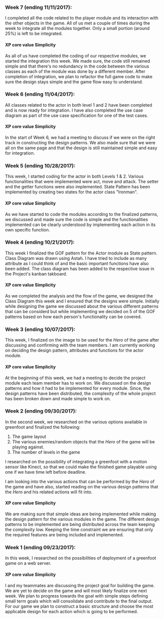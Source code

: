 ### Week 7 (ending 11/11/2017):

I completed all the code related to the player module and its interaction with the other objects in the game. All of us met a couple of times during the week to integrate all the modules together. Only a small portion (around 25%) is left to be integrated.

#### XP core value Simplicity

As all of us have completed the coding of our respective modules, we started the integration this week. We made sure, the code still remained simple and that there's no redundancy in the code between the various classes as each of the module was done by a different member. After completion of integration, we plan to refactor the full game code to make sure the design stays simple and the game flow easy to understand.

### Week 6 (ending 11/04/2017):

All classes related to the actor in both level 1 and 2 have been completed and is now ready for integration. I have also completed the use case diagram as part of the use case specification for one of the test cases.

#### XP core value Simplicity

In the start of Week 6, we had a meeting to discuss if we were on the right track in constructing the design patterns. We also made sure that we were all on the same page and that the design is still maintained simple and easy for integration.

### Week 5 (ending 10/28/2017):

This week, I started coding for the actor in both Levels 1 & 2. Various functionalities that were implemented were act, move and attack. The setter and the getter functions were also implemented. State Pattern has been implemented by creating two states for the actor class "Ironman".

#### XP core value Simplicity

As we have started to code the modules according to the finalized patterns, we discussed and made sure the code is simple and the functionalities implemented can be clearly understood by implementing each action in its own specific function.

### Week 4 (ending 10/21/2017):

This week I finalized the GOF pattern for the Actor module as State pattern. Class Diagram was drawn using Astah. I have tried to include as many attribute as I could think of and the basic important functions have also been added. The class diagram has been added to the respective issue in the Project's kanban takboard.

#### XP core value Simplicity

As we completed the analysis and the flow of the game, we designed the Class Diagram this week and I ensured that the designs were simple. Initially while designing the game we discussed about the various different patterns that can be considerd but while implementing we decided on 5 of the GOF patterns based on how each person's functionality can be covered.

### Week 3 (ending 10/07/2017):

This week, I finalized on the image to be used for the *Hero* of the game after discussing and confirming with the team members. I am currently working on deciding the design pattern, attributes and functions for the actor module.

#### XP core value Simplicity

At the beginning of this week, we had a meeting to decide the project module each team member has to work on. We discussed on the design patterns and how it had to be implemented for every module. Since, the design patterns have been distributed, the complexity of the whole project has been broken down and made simple to work on.

### Week 2 (ending 09/30/2017):

In the second week, we researched on the various options available in greenfoot and finalized the following:

1. The game layout
2. The various enemies/random objects that the *Hero* of the game will be playing against.
3. The number of levels in the game

I researched on the possibility of integrating a greenfoot with a motion sensor like Kinect, so that we could make the finished game playable using one if we have time left before deadline.

I am looking into the various actions that can be performed by the *Hero* of the game and have also, started reading on the various design patterns that the *Hero* and his related actions will fit into.

#### XP core value Simplicity

We are making sure that simple ideas are being implemented while making the design pattern for the various modules in the game. The different design patterns to be implemented are being distributed across the team keeping the complexity low. Keeping the time constraint we are ensuring that only the required features are being included and implemented.

### Week 1 (ending 09/23/2017):

In this week, I researched on the possibilities of deployment of a greenfoot game on a web server.

#### XP core value Simplicity

I and my teammates are discussing the project goal for building the game. We are yet to decide on the game and will most likely finalize one next week. We plan to progress towards the goal with simple steps defining small term goals which will consolidate and contribute to the final output. For our game we plan to construct a basic structure and choose the most applicable design for each action which is going to be performed.
